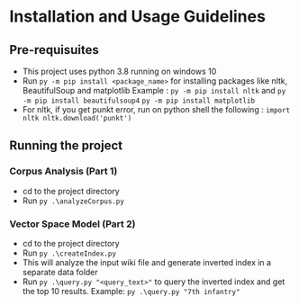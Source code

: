 # Installation and Usage Guidelines

## Pre-requisuites

* This project uses python 3.8 running on windows 10
* Run `py -m pip install <package_name>` for installing packages like nltk, BeautifulSoup and matplotlib
Example : `py -m pip install nltk` and `py -m pip install beautifulsoup4` `py -m pip install matplotlib`
* For nltk, if you get punkt error, run on python shell the following :
    `import nltk
    nltk.download('punkt')`

## Running the project 

### Corpus Analysis (Part 1)
* cd to the project directory
* Run `py .\analyzeCorpus.py`

### Vector Space Model (Part 2)
* cd to the project directory
* Run `py .\createIndex.py`
* This will analyze the input wiki file and generate inverted index in a separate data folder
* Run `py .\query.py "<query_text>"` to query the inverted index and get the top 10 results. Example: `py .\query.py "7th infantry"` 




